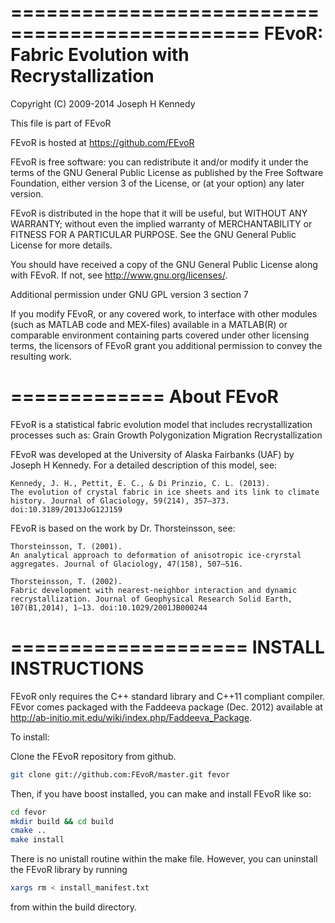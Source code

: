 ===============================================
 FEvoR: Fabric Evolution with Recrystallization
===============================================
Copyright (C) 2009-2014  Joseph H Kennedy

This file is part of FEvoR

FEvoR is hosted at https://github.com/FEvoR

FEvoR is free software: you can redistribute it and/or modify it under the 
terms of the GNU General Public License as published by the Free Software 
Foundation, either version 3 of the License, or (at your option) any later 
version.

FEvoR is distributed in the hope that it will be useful, but WITHOUT ANY 
WARRANTY; without even the implied warranty of MERCHANTABILITY or FITNESS 
FOR A PARTICULAR PURPOSE.  See the GNU General Public License for more 
details.

You should have received a copy of the GNU General Public License along 
with FEvoR.  If not, see <http://www.gnu.org/licenses/>.

Additional permission under GNU GPL version 3 section 7

If you modify FEvoR, or any covered work, to interface with
other modules (such as MATLAB code and MEX-files) available in a
MATLAB(R) or comparable environment containing parts covered
under other licensing terms, the licensors of FEvoR grant
you additional permission to convey the resulting work.

=============
 About FEvoR
=============

FEvoR is a statistical fabric evolution model that includes 
recrystallization processes such as:
    Grain Growth
    Polygonization
    Migration Recrystallization

FEvoR was developed at the University of Alaska Fairbanks (UAF) by 
Joseph H Kennedy. For a detailed description of this model, see:
 
    Kennedy, J. H., Pettit, E. C., & Di Prinzio, C. L. (2013). 
    The evolution of crystal fabric in ice sheets and its link to climate 
    history. Journal of Glaciology, 59(214), 357–373. 
    doi:10.3189/2013JoG12J159

FEvoR is based on the work by Dr. Thorsteinsson, see:

    Thorsteinsson, T. (2001). 
    An analytical approach to deformation of anisotropic ice-cryrstal 
    aggregates. Journal of Glaciology, 47(158), 507–516.
    
    Thorsteinsson, T. (2002). 
    Fabric development with nearest-neighbor interaction and dynamic 
    recrystallization. Journal of Geophysical Research Solid Earth, 
    107(B1,2014), 1–13. doi:10.1029/2001JB000244

====================
INSTALL INSTRUCTIONS
====================

FEvoR only requires the C++ standard library and C++11 compliant compiler.
FEvor comes packaged with the Faddeeva package (Dec. 2012) available at
<http://ab-initio.mit.edu/wiki/index.php/Faddeeva_Package>.

To install:

Clone the FEvoR repository from github. 

```bash
git clone git://github.com:FEvoR/master.git fevor
```

Then, if you have boost installed, you can make and install FEvoR like so:

```bash
cd fevor
mkdir build && cd build
cmake ..
make install
```
There is no unistall routine within the make file. However, you can uninstall
the FEvoR library by running

```bash
xargs rm < install_manifest.txt
```

from within the build directory. 
